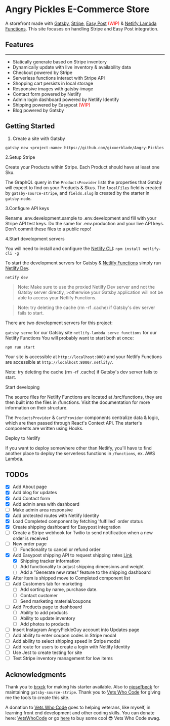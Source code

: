 # Angry Pickles E-Commerce Store

A storefront made with [Gatsby](https://www.gatsbyjs.org/), [Stripe](https://stripe.com/), [Easy Post](https://www.easypost.com/) <span style="color:red">(WIP)</span> & [Netlify Lambda Functions](https://www.netlify.com/docs/functions/). This site focuses on handling Stripe and Easy Post integration.

## Features

---

- Statically generate based on Stripe inventory
- Dynamically update with live inventory & availability data
- Checkout powered by Stripe
- Serverless functions interact with Stripe API
- Shopping cart persists in local storage
- Responsive images with gatsby-image
- Contact form powered by Netlify
- Admin login dashboard powered by Netlify Identify
- Shipping powered by Easypost <span style="color:red">(WIP)</span>
- Blog powered by Gatsby

## Getting Started

1. Create a site with Gatsby

`gatsby new <project-name> https://github.com/gixxerblade/Angry-Pickles`

2.Setup Stripe

Create your Products within Stripe. Each Product should have at least one Sku.

The GraphQL query in the `ProductsProvider` lists the properties that Gatsby will expect to find on your Products & Skus. The `localFiles` field is created by `gatsby-source-stripe`, and `fields.slug` is created by the starter in `gatsby-node`.

3.Configure API keys

Rename .env.development.sample to .env.development and fill with your Stripe API test keys. Do the same for .env.production and your live API keys. Don't commit these files to a public repo!

4.Start development servers

You will need to install and configure the [Netlify CLI](https://docs.netlify.com/cli/get-started/): `npm install netlify-cli -g`

To start the development servers for Gatsby & [Netlify Functions](https://github.com/netlify/netlify-lambda#usage) simply run [Netlify Dev](https://www.netlify.com/products/dev/).

`netify dev`

> Note: Make sure to use the proxied Netilfy Dev server and not the Gatsby server directly, >otherwise your Gatsby application will not be able to access your Netlify Functions.

> Note: try deleting the cache (rm -rf .cache) if Gatsby's dev server fails to start.

There are two development servers for this project:

`gatsby serve` for our Gatsby site
`netlify-lambda serve functions` for our Netlify Functions
You will probably want to start both at once:

`npm run start`

Your site is accessible at `http://localhost:8000` and your Netlify Functions are accessible at `http://localhost:8000/.netlify/`.

Note: try deleting the cache (rm -rf .cache) if Gatsby's dev server fails to start.

Start developing

The source files for Netlify Functions are located at /src/functions, they are then built into the files in /functions. Visit the documentation for more information on their structure.

The `ProductsProvider` & `CartProvider` components centralize data & logic, which are then passed through React's Context API. The starter's components are written using Hooks.

Deploy to Netlify

If you want to deploy somewhere other than Netlify, you'll have to find another place to deploy the serverless functions in `/functions`, ex. AWS Lambda.

## TODOs

- [x] Add About page
- [x] Add blog for updates
- [x] Add Contact form
- [x] Add admin area with dashboard
- [ ] Make admin area responsive
- [x] Add protected routes with Netlify Identity
- [x] Load Completed component by fetching 'fulfilled` order status
- [x] Create shipping dashboard for Easypost integration
- [ ] Create a Stripe webhook for Twilio to send notification when a new order is received
- [ ] New order page
  - [ ] Functionality to cancel or refund order
- [x] Add Easypost shipping API to request shipping rates [Link](https://github.com/EasyPost/easypost-node)
  - [x] Shipping tracker information
  - [ ] Add functionality to adjust shipping dimensions and weight
  - [ ] Add a “Generate new rates” feature to the shipping dashboard
- [x] After item is shipped move to Completed component list
- [ ] Add Customers tab for marketing
  - [ ] Add sorting by name, purchase date.
  - [ ] Contact customer
  - [ ] Send marketing material/coupons
- [ ] Add Products page to dashboard
  - [ ] Ability to add products
  - [ ] Ability to update inventory
  - [ ] Add photos to products
- [ ] Insert Instagram AngryPickleGuy account into Updates page
- [ ] Add ability to enter coupon codes in Stripe modal
- [ ] Add ability to select shipping speed in Stripe modal
- [ ] Add route for users to create a login with Netlify Identity
- [ ] Use Jest to create testing for site
- [ ] Test Stripe inventory management for low items

## Acknowledgments

Thank you to [brxck](https://github.com/brxck) for making his starter available. Also to [njosefbeck](https://github.com/njosefbeck) for maintaining `gatsby-source-stripe`. Thank you to [Vets Who Code](https://vetswhocode.io/) for giving me the tools to create this site.

A donation to [Vets Who Code](https://vetswhocode.io/) goes to helping veterans, like myself, in learning front end development and other coding skills. You can donate here: [VetsWhoCode](https://vetswhocode.io/donate) or go [here](https://hashflag.shop/) to buy some cool 😎 Vets Who Code swag.
